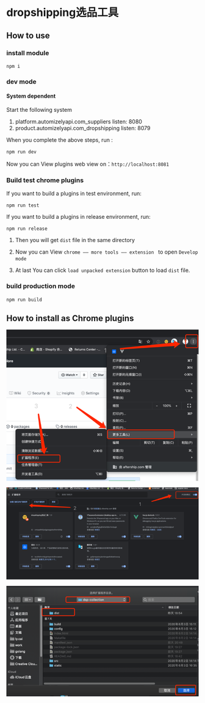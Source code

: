 # dropshipping选品工具

## How to use
### install module
```
npm i
```


### dev mode
#### System dependent
Start the following system
1. platform.automizelyapi.com_suppliers   listen: 8080
2. product.automizelyapi.com_dropshipping listen: 8079

When you complete the above steps, run :
```
npm run dev
```
Now you can View plugins web view on：``` http://localhost:8081  ```


### Build test chrome plugins
If you want to build a plugins in test environment, run:
```
npm run test
```
If you want to build a plugins in release environment, run:
```
npm run release
```
1. Then you will get ``` dist ``` file in the same directory

2. Now you can View ``` chrome —— more tools —— extension  ``` to open ``` Develop mode ```

3. At last You can click ``` load unpacked extension ``` button to load ``` dist ``` file.


### build production mode
```
npm run build
```

## How to install as Chrome plugins 
![UTOOLS1591665576100.png](./readme-statics/22558b53d04d6285d588e5b93cef1cde.png)

![UTOOLS1591665644950.png](./readme-statics/a2e554c01adc6a9565bb85e0eb59ae23.png)

![UTOOLS1591665690064.png](./readme-statics/3a1fcb5a8d780aa2fd740aa1f1d2fdc3.png)